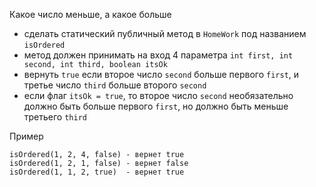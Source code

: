 Какое число меньше, а какое больше
- сделать статический публичный метод в `HomeWork` под названием `isOrdered`
- метод должен принимать на вход 4 параметра `int first, int second, int third, boolean itsOk`
- вернуть `true` если второе число `second` больше первого `first`, и третье число `third` больше второго `second`
- если флаг `itsOk = true`, то второе число `second` необязательно должно быть больше первого `first`, но должно быть меньше третьего `third`

Пример
```
isOrdered(1, 2, 4, false) - вернет true
isOrdered(1, 2, 1, false) - вернет false
isOrdered(1, 1, 2, true)  - вернет true
```
